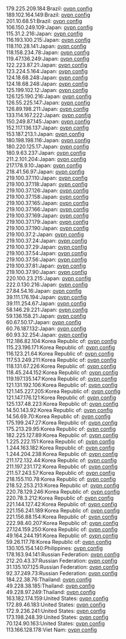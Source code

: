 179.225.209.184:Brazil: [ovpn config](vpn/179_225_209_184.ovpn)  
189.102.164.149:Brazil: [ovpn config](vpn/189_102_164_149.ovpn)  
201.10.68.51:Brazil: [ovpn config](vpn/201_10_68_51.ovpn)  
106.150.249.109:Japan: [ovpn config](vpn/106_150_249_109.ovpn)  
115.31.2.216:Japan: [ovpn config](vpn/115_31_2_216.ovpn)  
116.193.100.215:Japan: [ovpn config](vpn/116_193_100_215.ovpn)  
118.110.28.141:Japan: [ovpn config](vpn/118_110_28_141.ovpn)  
118.158.234.78:Japan: [ovpn config](vpn/118_158_234_78.ovpn)  
119.47.136.249:Japan: [ovpn config](vpn/119_47_136_249.ovpn)  
122.223.87.21:Japan: [ovpn config](vpn/122_223_87_21.ovpn)  
123.224.5.164:Japan: [ovpn config](vpn/123_224_5_164.ovpn)  
124.18.68.248:Japan: [ovpn config](vpn/124_18_68_248.ovpn)  
124.18.68.248:Japan: [ovpn config](vpn/124_18_68_248.ovpn)  
125.199.102.12:Japan: [ovpn config](vpn/125_199_102_12.ovpn)  
126.125.190.216:Japan: [ovpn config](vpn/126_125_190_216.ovpn)  
126.55.225.147:Japan: [ovpn config](vpn/126_55_225_147.ovpn)  
126.89.198.211:Japan: [ovpn config](vpn/126_89_198_211.ovpn)  
133.114.167.222:Japan: [ovpn config](vpn/133_114_167_222.ovpn)  
150.249.87.145:Japan: [ovpn config](vpn/150_249_87_145.ovpn)  
152.117.136.137:Japan: [ovpn config](vpn/152_117_136_137.ovpn)  
153.187.213.1:Japan: [ovpn config](vpn/153_187_213_1.ovpn)  
180.198.198.116:Japan: [ovpn config](vpn/180_198_198_116.ovpn)  
180.220.125.17:Japan: [ovpn config](vpn/180_220_125_17.ovpn)  
180.9.63.237:Japan: [ovpn config](vpn/180_9_63_237.ovpn)  
211.2.101.204:Japan: [ovpn config](vpn/211_2_101_204.ovpn)  
217.178.9.10:Japan: [ovpn config](vpn/217_178_9_10.ovpn)  
218.41.56.97:Japan: [ovpn config](vpn/218_41_56_97.ovpn)  
219.100.37.110:Japan: [ovpn config](vpn/219_100_37_110.ovpn)  
219.100.37.118:Japan: [ovpn config](vpn/219_100_37_118.ovpn)  
219.100.37.126:Japan: [ovpn config](vpn/219_100_37_126.ovpn)  
219.100.37.158:Japan: [ovpn config](vpn/219_100_37_158.ovpn)  
219.100.37.165:Japan: [ovpn config](vpn/219_100_37_165.ovpn)  
219.100.37.166:Japan: [ovpn config](vpn/219_100_37_166.ovpn)  
219.100.37.169:Japan: [ovpn config](vpn/219_100_37_169.ovpn)  
219.100.37.179:Japan: [ovpn config](vpn/219_100_37_179.ovpn)  
219.100.37.190:Japan: [ovpn config](vpn/219_100_37_190.ovpn)  
219.100.37.2:Japan: [ovpn config](vpn/219_100_37_2.ovpn)  
219.100.37.24:Japan: [ovpn config](vpn/219_100_37_24.ovpn)  
219.100.37.29:Japan: [ovpn config](vpn/219_100_37_29.ovpn)  
219.100.37.54:Japan: [ovpn config](vpn/219_100_37_54.ovpn)  
219.100.37.56:Japan: [ovpn config](vpn/219_100_37_56.ovpn)  
219.100.37.81:Japan: [ovpn config](vpn/219_100_37_81.ovpn)  
219.100.37.90:Japan: [ovpn config](vpn/219_100_37_90.ovpn)  
220.100.23.215:Japan: [ovpn config](vpn/220_100_23_215.ovpn)  
222.0.130.216:Japan: [ovpn config](vpn/222_0_130_216.ovpn)  
27.84.54.16:Japan: [ovpn config](vpn/27_84_54_16.ovpn)  
39.111.176.194:Japan: [ovpn config](vpn/39_111_176_194.ovpn)  
39.111.254.67:Japan: [ovpn config](vpn/39_111_254_67.ovpn)  
58.146.29.221:Japan: [ovpn config](vpn/58_146_29_221.ovpn)  
59.136.158.21:Japan: [ovpn config](vpn/59_136_158_21.ovpn)  
60.67.50.17:Japan: [ovpn config](vpn/60_67_50_17.ovpn)  
60.76.187.132:Japan: [ovpn config](vpn/60_76_187_132.ovpn)  
60.93.32.254:Japan: [ovpn config](vpn/60_93_32_254.ovpn)  
112.186.82.104:Korea Republic of: [ovpn config](vpn/112_186_82_104.ovpn)  
115.23.196.171:Korea Republic of: [ovpn config](vpn/115_23_196_171.ovpn)  
116.123.21.64:Korea Republic of: [ovpn config](vpn/116_123_21_64.ovpn)  
117.53.249.211:Korea Republic of: [ovpn config](vpn/117_53_249_211.ovpn)  
118.131.67.226:Korea Republic of: [ovpn config](vpn/118_131_67_226.ovpn)  
118.45.244.152:Korea Republic of: [ovpn config](vpn/118_45_244_152.ovpn)  
119.197.135.147:Korea Republic of: [ovpn config](vpn/119_197_135_147.ovpn)  
121.131.192.106:Korea Republic of: [ovpn config](vpn/121_131_192_106.ovpn)  
121.145.227.205:Korea Republic of: [ovpn config](vpn/121_145_227_205.ovpn)  
121.147.176.121:Korea Republic of: [ovpn config](vpn/121_147_176_121.ovpn)  
125.137.48.223:Korea Republic of: [ovpn config](vpn/125_137_48_223.ovpn)  
14.50.143.92:Korea Republic of: [ovpn config](vpn/14_50_143_92.ovpn)  
14.56.69.70:Korea Republic of: [ovpn config](vpn/14_56_69_70.ovpn)  
175.199.247.27:Korea Republic of: [ovpn config](vpn/175_199_247_27.ovpn)  
175.213.29.95:Korea Republic of: [ovpn config](vpn/175_213_29_95.ovpn)  
182.225.127.89:Korea Republic of: [ovpn config](vpn/182_225_127_89.ovpn)  
1.225.222.151:Korea Republic of: [ovpn config](vpn/1_225_222_151.ovpn)  
1.244.163.182:Korea Republic of: [ovpn config](vpn/1_244_163_182.ovpn)  
1.244.204.238:Korea Republic of: [ovpn config](vpn/1_244_204_238.ovpn)  
211.172.132.44:Korea Republic of: [ovpn config](vpn/211_172_132_44.ovpn)  
211.197.231.172:Korea Republic of: [ovpn config](vpn/211_197_231_172.ovpn)  
211.57.243.57:Korea Republic of: [ovpn config](vpn/211_57_243_57.ovpn)  
218.155.110.78:Korea Republic of: [ovpn config](vpn/218_155_110_78.ovpn)  
218.52.253.213:Korea Republic of: [ovpn config](vpn/218_52_253_213.ovpn)  
220.78.129.246:Korea Republic of: [ovpn config](vpn/220_78_129_246.ovpn)  
220.78.3.212:Korea Republic of: [ovpn config](vpn/220_78_3_212.ovpn)  
221.144.127.42:Korea Republic of: [ovpn config](vpn/221_144_127_42.ovpn)  
221.156.241.189:Korea Republic of: [ovpn config](vpn/221_156_241_189.ovpn)  
221.156.88.154:Korea Republic of: [ovpn config](vpn/221_156_88_154.ovpn)  
222.98.40.207:Korea Republic of: [ovpn config](vpn/222_98_40_207.ovpn)  
27.124.159.250:Korea Republic of: [ovpn config](vpn/27_124_159_250.ovpn)  
49.164.244.191:Korea Republic of: [ovpn config](vpn/49_164_244_191.ovpn)  
59.26.117.78:Korea Republic of: [ovpn config](vpn/59_26_117_78.ovpn)  
130.105.154.140:Philippines: [ovpn config](vpn/130_105_154_140.ovpn)  
178.163.94.141:Russian Federation: [ovpn config](vpn/178_163_94_141.ovpn)  
212.20.43.37:Russian Federation: [ovpn config](vpn/212_20_43_37.ovpn)  
31.135.107.125:Russian Federation: [ovpn config](vpn/31_135_107_125.ovpn)  
92.37.249.73:Russian Federation: [ovpn config](vpn/92_37_249_73.ovpn)  
184.22.38.76:Thailand: [ovpn config](vpn/184_22_38_76.ovpn)  
49.228.38.185:Thailand: [ovpn config](vpn/49_228_38_185.ovpn)  
49.228.97.249:Thailand: [ovpn config](vpn/49_228_97_249.ovpn)  
163.182.174.159:United States: [ovpn config](vpn/163_182_174_159.ovpn)  
172.89.46.183:United States: [ovpn config](vpn/172_89_46_183.ovpn)  
172.9.236.241:United States: [ovpn config](vpn/172_9_236_241.ovpn)  
173.198.248.39:United States: [ovpn config](vpn/173_198_248_39.ovpn)  
70.124.90.163:United States: [ovpn config](vpn/70_124_90_163.ovpn)  
113.166.128.178:Viet Nam: [ovpn config](vpn/113_166_128_178.ovpn)  
